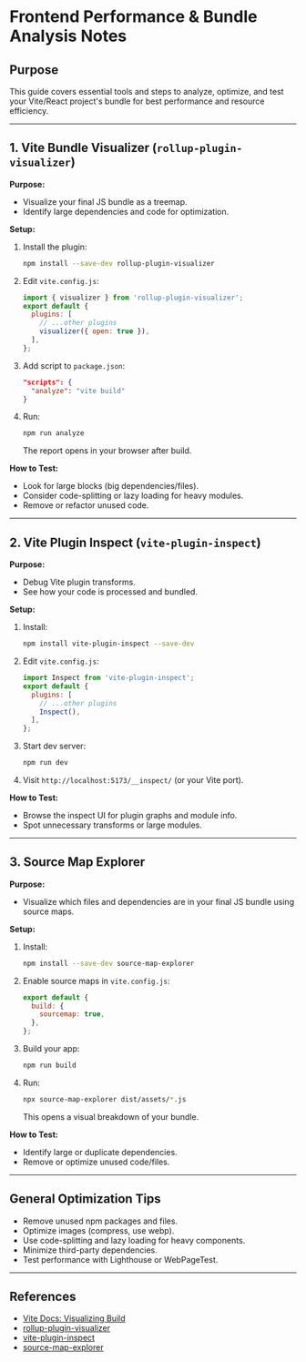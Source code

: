 # Frontend Performance & Bundle Analysis Notes

## Purpose
This guide covers essential tools and steps to analyze, optimize, and test your Vite/React project's bundle for best performance and resource efficiency.

---

## 1. Vite Bundle Visualizer (`rollup-plugin-visualizer`)

**Purpose:**
- Visualize your final JS bundle as a treemap.
- Identify large dependencies and code for optimization.

**Setup:**
1. Install the plugin:
   ```sh
   npm install --save-dev rollup-plugin-visualizer
   ```
2. Edit `vite.config.js`:
   ```js
   import { visualizer } from 'rollup-plugin-visualizer';
   export default {
     plugins: [
       // ...other plugins
       visualizer({ open: true }),
     ],
   };
   ```
3. Add script to `package.json`:
   ```json
   "scripts": {
     "analyze": "vite build"
   }
   ```
4. Run:
   ```sh
   npm run analyze
   ```
   The report opens in your browser after build.

**How to Test:**
- Look for large blocks (big dependencies/files).
- Consider code-splitting or lazy loading for heavy modules.
- Remove or refactor unused code.

---

## 2. Vite Plugin Inspect (`vite-plugin-inspect`)

**Purpose:**
- Debug Vite plugin transforms.
- See how your code is processed and bundled.

**Setup:**
1. Install:
   ```sh
   npm install vite-plugin-inspect --save-dev
   ```
2. Edit `vite.config.js`:
   ```js
   import Inspect from 'vite-plugin-inspect';
   export default {
     plugins: [
       // ...other plugins
       Inspect(),
     ],
   };
   ```
3. Start dev server:
   ```sh
   npm run dev
   ```
4. Visit `http://localhost:5173/__inspect/` (or your Vite port).

**How to Test:**
- Browse the inspect UI for plugin graphs and module info.
- Spot unnecessary transforms or large modules.

---

## 3. Source Map Explorer

**Purpose:**
- Visualize which files and dependencies are in your final JS bundle using source maps.

**Setup:**
1. Install:
   ```sh
   npm install --save-dev source-map-explorer
   ```
2. Enable source maps in `vite.config.js`:
   ```js
   export default {
     build: {
       sourcemap: true,
     },
   };
   ```
3. Build your app:
   ```sh
   npm run build
   ```
4. Run:
   ```sh
   npx source-map-explorer dist/assets/*.js
   ```
   This opens a visual breakdown of your bundle.

**How to Test:**
- Identify large or duplicate dependencies.
- Remove or optimize unused code/files.

---

## General Optimization Tips
- Remove unused npm packages and files.
- Optimize images (compress, use webp).
- Use code-splitting and lazy loading for heavy components.
- Minimize third-party dependencies.
- Test performance with Lighthouse or WebPageTest.

---

## References
- [Vite Docs: Visualizing Build](https://vitejs.dev/guide/build.html#visualizing-the-bundle)
- [rollup-plugin-visualizer](https://github.com/btd/rollup-plugin-visualizer)
- [vite-plugin-inspect](https://github.com/vitejs/vite-plugin-inspect)
- [source-map-explorer](https://www.npmjs.com/package/source-map-explorer)
